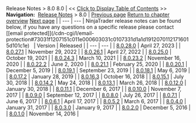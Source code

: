 ﻿
Release Notes \> 8\.0
8\.0
| \<\< [Click to Display Table of Contents](8_0.md) \>\> **Navigation:**     [Release Notes](release_notes.md) \> 8\.0 | [Previous page](8_1_1_3.md) [Return to chapter overview](release_notes.md) [Next page](8_0_28_0.md) |
| --- | --- |
NinjaTrader release notes can be found below, if you have any questions on a specific release please contact [\[email protected]](/cdn-cgi/l/email-protection#73031f1207151c011e000603031c0107331d1a1d19120701121716015d101c1e) 
 
| Version | Released |
| --- | --- |
| [8\.0\.28\.0](8_0_28_0.md) | April 27, 2023 |
| [8\.0\.27\.1](8_0_27_1.md) | November 29, 2022 |
| [8\.0\.26\.1](8_0_26_1.md) | April 27, 2022 |
| [8\.0\.25\.0](8_0_25_0.md) | October 19, 2021 |
| [8\.0\.24\.3](8_0_24_3.md) | March 10, 2021 |
| [8\.0\.23\.2](8_0_23_2.md) | November 16, 2020 |
| [8\.0\.22\.2](8_0_22_2.md) | June 2, 2020 |
| [8\.0\.21\.1](8_0_21_1.md) | February 25, 2020 |
| [8\.0\.20\.1](8_0_20_1.md) | December 5, 2019 |
| [8\.0\.19\.1](8_0_19_1.md) | September 23, 2019 |
| [8\.0\.18\.1](8_0_18_1.md) | May 6, 2019 |
| [8\.0\.17\.2](8_0_17_2.md) | January 28, 2019 |
| [8\.0\.16\.3](8_0_16_3.md) | October 16, 2018 |
| [8\.0\.15\.1](8_0_15_1.md) | July 30, 2018 |
| [8\.0\.14\.2](8_0_14_2.md) | May 24, 2018 |
| [8\.0\.13\.1](8_0_13_1.md) | March 26, 2018 |
| [8\.0\.12\.0](8_0_12_0.md) | January 30, 2018 |
| [8\.0\.11\.1](8_0_11_1.md) | December 6, 2017 |
| [8\.0\.10\.0](8_0_10_0.md) | November 7, 2017 |
| [8\.0\.9\.0](8_0_9_0.md) | September 12, 2017 |
| [8\.0\.8\.0](8_0_8_0.md) | July 26, 2017 |
| [8\.0\.7\.1](8_0_7_1.md) | June 6, 2017 |
| [8\.0\.6\.1](8_0_6_1.md) | April 17, 2017 |
| [8\.0\.5\.2](8_0_5_2.md) | March 6, 2017 |
| [8\.0\.4\.0](8_0_4_0.md) | January 31, 2017 |
| [8\.0\.3\.0](8_0_3_0.md) | January 9, 2017 |
| [8\.0\.2\.0](8_0_2_0.md) | December 5, 2016 |
| [8\.0\.1\.0](8_0_1_0.md) | November 14, 2016 |

